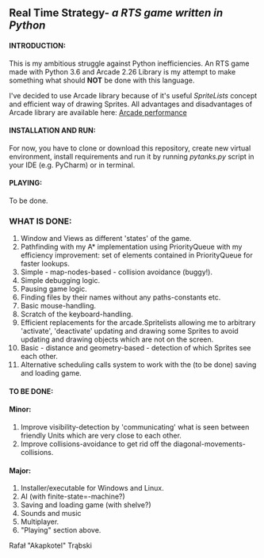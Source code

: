 ## Real Time Strategy- _a RTS game written in Python_

#### INTRODUCTION:

This is my ambitious struggle against Python inefficiencies. An RTS game
made with Python 3.6 and Arcade 2.26 Library is my attempt to make
something what should **NOT** be done with this language.

I've decided to use Arcade library because of it's useful _SpriteLists_
concept and efficient way of drawing Sprites. All advantages and
disadvantages of Arcade library are available here:
[Arcade performance](https://arcade.academy/performance_tips.html)

#### INSTALLATION AND RUN:

For now, you have to clone or download this repository, create new
virtual environment, install requirements and run it by running
_pytanks.py_ script in your IDE (e.g. PyCharm) or in terminal.

#### PLAYING:
To be done.

### WHAT IS DONE:
1. Window and Views as different 'states' of the game.
2. Pathfinding with my A* implementation using PriorityQueue with my
   efficiency improvement: set of elements contained in PriorityQueue
   for faster lookups.
3. Simple - map-nodes-based - collision avoidance (buggy!).
4. Simple debugging logic.
5. Pausing game logic.
6. Finding files by their names without any paths-constants etc.
7. Basic mouse-handling.
8. Scratch of the keyboard-handling.
9. Efficient replacements for the arcade.Spritelists allowing me to
   arbitrary 'activate', 'deactivate' updating and drawing some Sprites
   to avoid updating and drawing objects which are not on the screen.
10. Basic - distance and geometry-based - detection of which Sprites see
    each other.
11. Alternative scheduling calls system to work with the (to be done)
    saving and loading game.

#### TO BE DONE:
#### Minor:
1. Improve visibility-detection by 'communicating' what is seen between
   friendly Units which are very close to each other.
2. Improve collisions-avoidance to get rid off the
   diagonal-movements-collisions.

#### Major:
1. Installer/executable for Windows and Linux.
2. AI (with finite-state=-machine?)
3. Saving and loading game (with shelve?)
4. Sounds and music
5. Multiplayer.
6. "Playing" section above.

Rafał "Akapkotel" Trąbski
